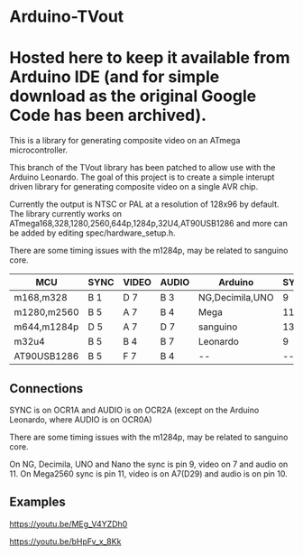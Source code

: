 # Arduino-TVout

# Hosted here to keep it available from Arduino IDE (and for simple download as the original Google Code has been archived).

This is a library for generating composite video on an ATmega microcontroller. 

This branch of the TVout library has been patched to allow use with the Arduino Leonardo. The goal of this project is to create a simple interupt driven library for generating composite video on a single AVR chip.

Currently the output is NTSC or PAL at a resolution of 128x96 by default. The library currently works on ATmega168,328,1280,2560,644p,1284p,32U4,AT90USB1286 and more can be added by editing spec/hardware_setup.h.

There are some timing issues with the m1284p, may be related to sanguino core.

MCU | SYNC | VIDEO | AUDIO | Arduino | SYNC | VIDEO | AUDIO
---|---|---|---|---|---|---|---
m168,m328 | B 1 | D 7 | B 3 | NG,Decimila,UNO | 9 | 7 | 11
m1280,m2560 | B 5 | A 7 | B 4 | Mega | 11 | A7(D29) | 10
m644,m1284p | D 5 | A 7 | D 7 | sanguino | 13 | A7(D24) | 8
m32u4 | B 5 | B 4 | B 7 | Leonardo | 9 | 8 | 11
AT90USB1286 | B 5 | F 7 | B 4 | -- | -- | -- | --

## Connections

SYNC is on OCR1A and AUDIO is on OCR2A (except on the Arduino Leonardo, where AUDIO is on OCR0A)

There are some timing issues with the m1284p, may be related to sanguino core.

On NG, Decimila, UNO and Nano the sync is pin 9, video on 7 and audio on 11. On Mega2560	sync is pin 11, video is on A7(D29)	and audio is on pin 10.


## Examples

https://youtu.be/MEg_V4YZDh0

https://youtu.be/bHpFv_x_8Kk
